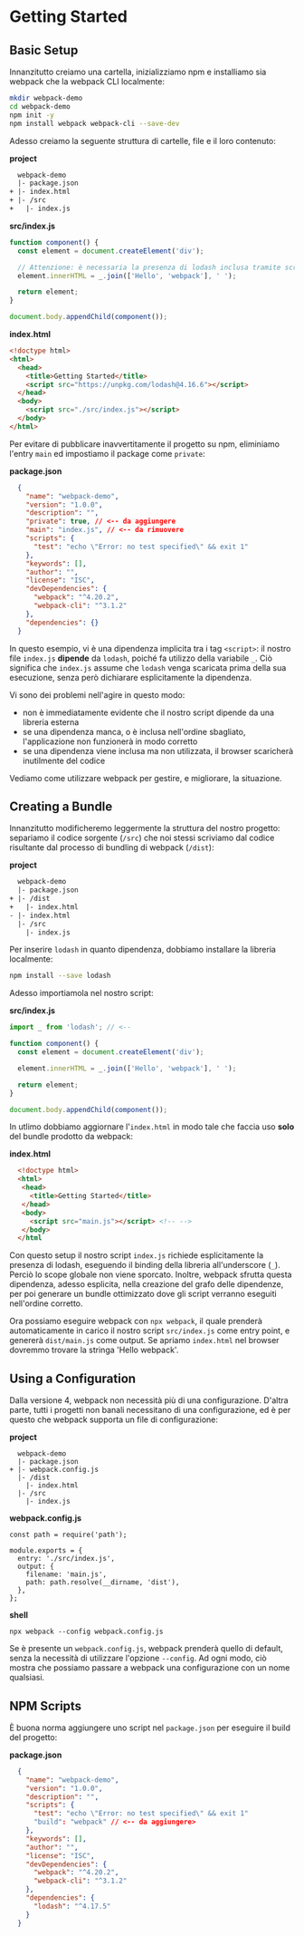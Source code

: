 # Getting Started

## Basic Setup

Innanzitutto creiamo una cartella, inizializziamo npm e installiamo sia webpack che la webpack CLI localmente:

```sh
mkdir webpack-demo
cd webpack-demo
npm init -y
npm install webpack webpack-cli --save-dev
```

Adesso creiamo la seguente struttura di cartelle, file e il loro contenuto:

__project__

```default
  webpack-demo
  |- package.json
+ |- index.html
+ |- /src
+   |- index.js
```

__src/index.js__

```js
function component() {
  const element = document.createElement('div');

  // Attenzione: è necessaria la presenza di lodash inclusa tramite script
  element.innerHTML = _.join(['Hello', 'webpack'], ' ');

  return element;
}

document.body.appendChild(component());
```

__index.html__

```html
<!doctype html>
<html>
  <head>
    <title>Getting Started</title>
    <script src="https://unpkg.com/lodash@4.16.6"></script>
  </head>
  <body>
    <script src="./src/index.js"></script>
  </body>
</html>
```

Per evitare di pubblicare inavvertitamente il progetto su npm, eliminiamo l'entry `main` ed impostiamo il package come `private`:

__package.json__

```json
  {
    "name": "webpack-demo",
    "version": "1.0.0",
    "description": "",
    "private": true, // <-- da aggiungere
    "main": "index.js", // <-- da rimuovere
    "scripts": {
      "test": "echo \"Error: no test specified\" && exit 1"
    },
    "keywords": [],
    "author": "",
    "license": "ISC",
    "devDependencies": {
      "webpack": "^4.20.2",
      "webpack-cli": "^3.1.2"
    },
    "dependencies": {}
  }
```

In questo esempio, vi è una dipendenza implicita tra i tag `<script>`: il nostro file `index.js` __dipende__ da `lodash`, poiché fa utilizzo della variabile `_`. Ciò significa che `index.js` assume che `lodash` venga scaricata prima della sua esecuzione, senza però dichiarare esplicitamente la dipendenza.

Vi sono dei problemi nell'agire in questo modo:

* non è immediatamente evidente che il nostro script dipende da una libreria esterna
* se una dipendenza manca, o è inclusa nell'ordine sbagliato, l'applicazione non funzionerà in modo corretto
* se una dipendenza viene inclusa ma non utilizzata, il browser scaricherà inutilmente del codice

Vediamo come utilizzare webpack per gestire, e migliorare, la situazione.

## Creating a Bundle

Innanzitutto modificheremo leggermente la struttura del nostro progetto: separiamo il codice sorgente (`/src`) che noi stessi scriviamo dal codice risultante dal processo di bundling di webpack (`/dist`):

__project__

```default
  webpack-demo
  |- package.json
+ |- /dist
+   |- index.html
- |- index.html
  |- /src
    |- index.js
```

Per inserire `lodash` in quanto dipendenza, dobbiamo installare la libreria localmente:

```sh
npm install --save lodash
```

Adesso importiamola nel nostro script:

__src/index.js__

```js
import _ from 'lodash'; // <--

function component() {
  const element = document.createElement('div');

  element.innerHTML = _.join(['Hello', 'webpack'], ' ');

  return element;
}

document.body.appendChild(component());
```

In utlimo dobbiamo aggiornare l'`index.html` in modo tale che faccia uso __solo__ del bundle prodotto da webpack:

__index.html__

```html
  <!doctype html>
  <html>
   <head>
     <title>Getting Started</title>
   </head>
   <body>
     <script src="main.js"></script> <!-- -->
   </body>
  </html
```

Con questo setup il nostro script `index.js` richiede esplicitamente la presenza di lodash, eseguendo il binding della libreria all'underscore (`_`). Perciò lo scope globale non viene sporcato. Inoltre, webpack sfrutta questa dipendenza, adesso esplicita, nella creazione del grafo delle dipendenze, per poi generare un bundle ottimizzato dove gli script verranno eseguiti nell'ordine corretto.

Ora possiamo eseguire webpack con `npx webpack`, il quale prenderà automaticamente in carico il nostro script `src/index.js` come entry point, e genererà `dist/main.js` come output. Se apriamo `index.html` nel browser dovremmo trovare la stringa 'Hello webpack'.

## Using a Configuration

Dalla versione 4, webpack non necessità più di una configurazione. D'altra parte, tutti i progetti non banali necessitano di una configurazione, ed è per questo che webpack supporta un file di configurazione:

__project__

```
  webpack-demo
  |- package.json
+ |- webpack.config.js
  |- /dist
    |- index.html
  |- /src
    |- index.js
```

__webpack.config.js__

```
const path = require('path');

module.exports = {
  entry: './src/index.js',
  output: {
    filename: 'main.js',
    path: path.resolve(__dirname, 'dist'),
  },
};
```

__shell__

```
npx webpack --config webpack.config.js
```

Se è presente un `webpack.config.js`, webpack prenderà quello di default, senza la necessità di utilizzare l'opzione `--config`. Ad ogni modo, ciò mostra che possiamo passare a webpack una configurazione con un nome qualsiasi.

##  NPM Scripts

È buona norma aggiungere uno script nel `package.json` per eseguire il build del progetto:

__package.json__
```json
  {
    "name": "webpack-demo",
    "version": "1.0.0",
    "description": "",
    "scripts": {
      "test": "echo \"Error: no test specified\" && exit 1"
      "build": "webpack" // <-- da aggiungere>
    },
    "keywords": [],
    "author": "",
    "license": "ISC",
    "devDependencies": {
      "webpack": "^4.20.2",
      "webpack-cli": "^3.1.2"
    },
    "dependencies": {
      "lodash": "^4.17.5"
    }
  }
```
